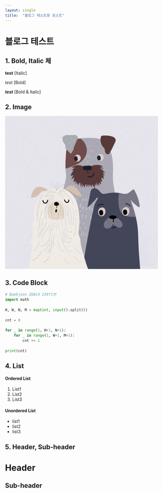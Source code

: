 ```yaml
---
layout: single
title:  "블로그 테스트용 포스트"
---
```


# 블로그 테스트


## 1. Bold, Italic 체

**test** [Italic]

*test* [Bold] 

***test*** [Bold & Italic]

## 2. Image

![Alt text](../images/poster-8571685_1920.jpg)

## 3. Code Block
```python
# Baekjoon ZOAC4 23971번
import math

H, W, N, M = map(int, input().split())

cnt = 0

for _ in range(1, H+1, N+1):
    for _ in range(1, W+1, M+1):
        cnt += 1

print(cnt)
```

## 4. List

#### Ordered List
1. List1
2. List2
3. List3

#### Unordered List
* list1
* list2
* list3

## 5. Header, Sub-header

Header
===

Sub-header
---






